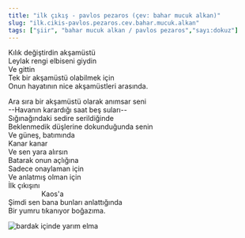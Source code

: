```yaml
---
title: "ilk çıkış - pavlos pezaros (çev: bahar mucuk alkan)"
slug: "ilk.cikis-pavlos.pezaros.cev.bahar.mucuk.alkan"
tags: ["şiir", "bahar mucuk alkan / pavlos pezaros","sayı:dokuz"]
---
```


Kılık değiştirdin akşamüstü  
Leylak rengi elbiseni giydin\
Ve gittin\
Tek bir akşamüstü olabilmek için\
Onun hayatının nice akşamüstleri arasında.

Ara sıra bir akşamüstü olarak anımsar seni\
--Havanın karardığı saat beş suları--\
Sığınağındaki sedire serildiğinde\
Beklenmedik düşlerine dokunduğunda senin\
Ve güneş, batımında\
Kanar kanar\
Ve sen yara alırsın\
Batarak onun açlığına\
Sadece onaylaman için\
Ve anlatmış olman için\
İlk çıkışını\
                 Kaos'a\
Şimdi sen bana bunları anlattığında\
Bir yumru tıkanıyor boğazıma.

![bardak içinde yarım elma](/img/9.27.jpg)